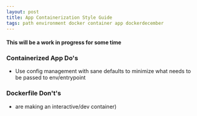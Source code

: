 ```yaml
---
layout: post
title: App Containerization Style Guide
tags: path environment docker container app dockerdecember
---
```



#### This will be a work in progress for some time 


### Containerized App Do's

- Use config management with sane defaults to minimize what needs to be passed to 
env/entrypoint
  

### Dockerfile Don't's

- are making an interactive/dev container)